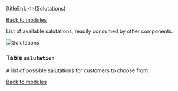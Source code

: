 [titleEn]: <>(Solutations)

[Back to modules](./../10-modules.md)

List of available salutations, readily consumed by other components.

![Solutations](./dist/erm-shopware-core-system-salutation.svg)


### Table `salutation`

A list of possible salutations for customers to choose from.


[Back to modules](./../10-modules.md)
